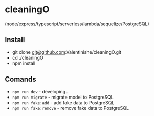 # cleaningO
(node/express/typescript/serverless/lambda/sequelize/PostgreSQL)

## Install 
- git clone git@github.com:Valentinishe/cleaningO.git
- cd ./cleaningO
- npm install

## Comands
- `npm run dev` - developing...
- `npm run migrate` - migrate model to PostgreSQL
- `npm run fake:add` - add fake data to PostgreSQL
- `npm run fake:remove` - remove fake data to PostgreSQL
